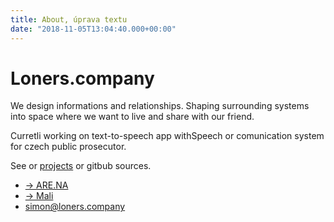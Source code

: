 ```yaml
---
title: About, úprava textu
date: "2018-11-05T13:04:40.000+00:00"
---
```


# Loners.company

We design informations and relationships. Shaping surrounding systems into space where we want to live and share with our friend.

Curretli working on text-to-speech app withSpeech or comunication system for czech public prosecutor.

See or [projects][projects] or gitbub sources.

- [→ ARE.NA](https://www.instagram.com/jakubra____/ "are.na")
- [→ Mali](https://spermontheclothes.tumblr.com/)
- simon@loners.company

[projects]: /all-projects.html
